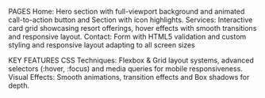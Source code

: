 PAGES 
Home: Hero section with full-viewport background and animated call-to-action button and Section with icon highlights.
Services: Interactive card grid showcasing resort offerings, hover effects with smooth transitions and responsive layout.
Contact: Form with HTML5 validation and custom styling and responsive layout adapting to all screen sizes 

KEY FEATURES 
CSS Techniques: Flexbox & Grid layout systems, advanced selectors (:hover, :focus) and media queries for mobile responsiveness. 
Visual Effects: Smooth animations, transition effects and Box shadows for depth.

